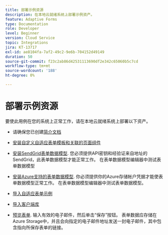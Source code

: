 ```yaml
---
title: 部署示例资源
description: 在本地云就绪系统上部署示例资产。
feature: Adaptive Forms
type: Documentation
role: Developer
level: Beginner
version: Cloud Service
topic: Integrations
jira: KT-13717
exl-id: ae8104fa-7af2-49c2-9e6b-704152d49149
duration: 50
source-git-commit: f23c2ab86d42531113690df2e342c65060b5c7cd
workflow-type: tm+mt
source-wordcount: '188'
ht-degree: 0%

---
```


# 部署示例资源

要使此用例在您的系统上正常工作，请在本地云就绪系统上部署以下资产。

* 请确保您已创建[简介文档](./introduction.md)

* [安装自定义自适应表单模板和关联的页面组件](./assets/azure-portal-template-page-component.zip)

* [安装SendGrid表单数据模型](./assets/send-grid-form-data-model.zip). 您必须提供API密钥和经验证来自地址的SendGrid，此表单数据模型才能正常工作。 在表单数据模型编辑器中测试表单数据模型

* [安装Azure支持的表单数据模型](./assets/azure-storage-fdm.zip). 你必须提供你的Azure存储帐户凭据才能使表单数据模型正常工作。 在表单数据模型编辑器中测试表单数据模型。

* [导入自适应表单示例](./assets/credit-applications-af.zip)
* [导入客户端库](./assets/client-lib.zip)
* [预览表单](http://localhost:4502/content/dam/formsanddocuments/azureportalstorage/creditapplications/jcr:content?wcmmode=disabled). 输入有效的电子邮件，然后单击“保存”按钮。 表单数据应存储在Azure Storage中，并且会向指定的电子邮件地址发送一封电子邮件，其中包含指向所保存表单的链接。
